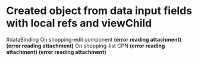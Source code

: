 # Created object from data input fields with local refs and viewChild
#dataBinding
On shopping-edit component
 **(error reading attachment)**
 **(error reading attachment)**
On shopping-list CPN
 **(error reading attachment)**
 **(error reading attachment)**